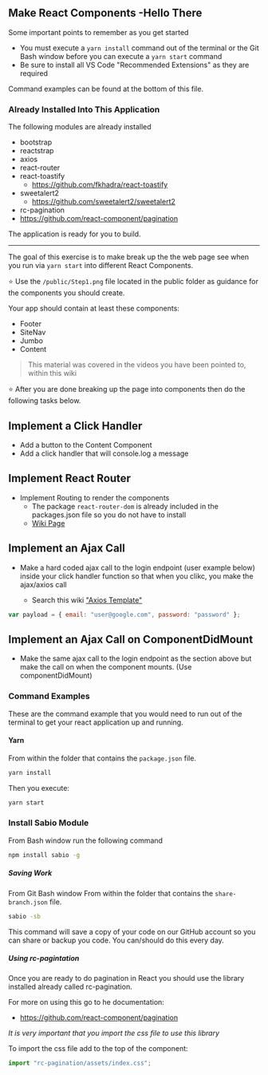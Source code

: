 ## Make React Components -Hello There

Some important points to remember as you get started

- You must execute a `yarn install` command out of the terminal or the Git Bash window before you can execute a `yarn start` command
- Be sure to install all VS Code "Recommended Extensions" as they are required

Command examples can be found at the bottom of this file.

### Already Installed Into This Application

The following modules are already installed

- bootstrap
- reactstrap
- axios
- react-router
- react-toastify
  - https://github.com/fkhadra/react-toastify
- sweetalert2
  - https://github.com/sweetalert2/sweetalert2
- rc-pagination
- https://github.com/react-component/pagination

The application is ready for you to build.

---

The goal of this exercise is to make break up the the web page see when you run via `yarn start` into different React Components.

:star: Use the `/public/Step1.png` file located in the public folder as guidance for the components you should create.

Your app should contain at least these components:

- Footer
- SiteNav
- Jumbo
- Content

> This material was covered in the videos you have been pointed to, within this wiki

:star: After you are done breaking up the page into components then do the following tasks below.

## Implement a Click Handler

- Add a button to the Content Component
- Add a click handler that will console.log a message

## Implement React Router

- Implement Routing to render the components
  - The package `react-router-dom` is already included in the packages.json file so you do not have to install
  - [Wiki Page](https://github.com/sabiocode/wiki/blob/master/javascript/React/React-Router/README.md)

## Implement an Ajax Call

- Make a hard coded ajax call to the login endpoint (user example below) inside your click handler function so that when you clikc, you make the ajax/axios call

  - Search this wiki ["Axios Template"](https://github.com/sabiocode/wiki/blob/master/javascript/Axios)

```javascript
var payload = { email: "user@google.com", password: "password" };
```

## Implement an Ajax Call on ComponentDidMount

- Make the same ajax call to the login endpoint as the section above but make the call on when the component mounts. (Use componentDidMount)

### Command Examples

These are the command example that you would need to run out of the terminal to get your react application up and running.

#### Yarn

From within the folder that contains the `package.json` file.

```bash
yarn install
```

Then you execute:

```bash
yarn start
```

### Install Sabio Module

From Bash window run the following command

```bash
npm install sabio -g
```

##### Saving Work

From Git Bash window
From within the folder that contains the `share-branch.json` file.

```bash
sabio -sb
```

This command will save a copy of your code on our GitHub account so you can share or backup you code. You can/should do this every day.

##### Using rc-pagintation

Once you are ready to do pagination in React you should use the library installed already called rc-pagination.

For more on using this go to he documentation:

- https://github.com/react-component/pagination

_It is very important that you import the css file to use this library_

To import the css file add to the top of the component:

```javascript
import "rc-pagination/assets/index.css";
```
